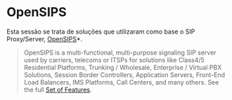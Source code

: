 # OpenSIPS

Esta sessão se trata de soluções que utilizaram como base o SIP Proxy/Server,
[OpenSIPS](https://www.opensips.org)*.

> OpenSIPS is a multi-functional, multi-purpose signaling SIP server
  used by carriers, telecoms or ITSPs for solutions like Class4/5 
  Residential Platforms, Trunking / Wholesale, Enterprise / 
  Virtual PBX Solutions, Session Border Controllers, Application Servers, 
  Front-End Load Balancers, IMS Platforms, Call Centers, and many others.
  See the full [Set of Features](https://www.opensips.org/About/Features).

